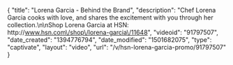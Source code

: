 {
    "title": "Lorena Garcia - Behind the Brand",
    "description": "Chef Lorena Garcia cooks with love, and shares the excitement with you through her collection.\n\nShop Lorena Garcia at HSN:  http:\/\/www.hsn.com\/shop\/lorena-garcia\/11648",
    "videoid": "91797507",
    "date_created": "1394776794",
    "date_modified": "1501682075",
    "type": "captivate",
    "layout": "video",
    "url": "\/v\/hsn-lorena-garcia-promo\/91797507"
}